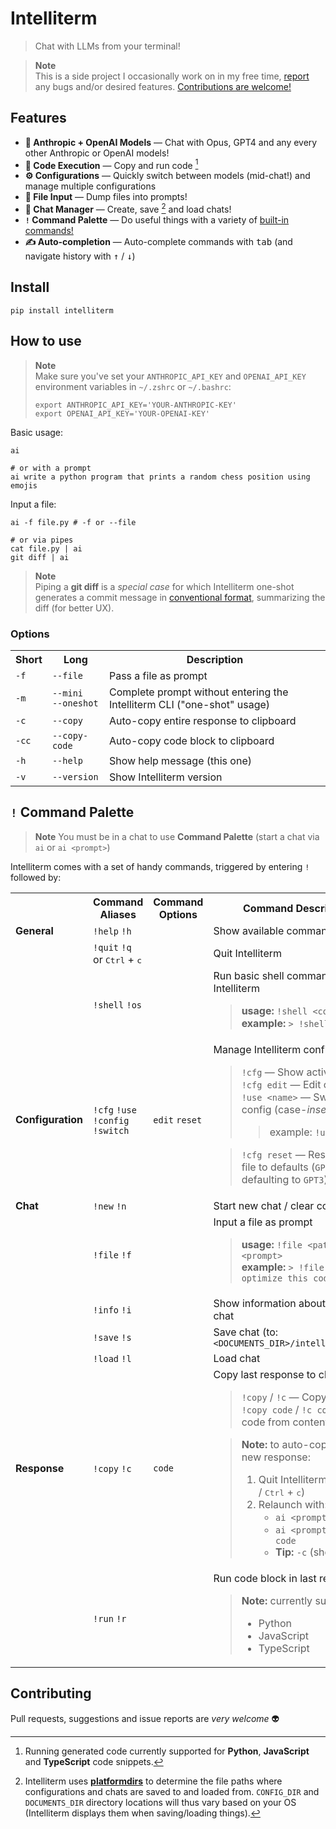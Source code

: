 # Intelliterm

> Chat with LLMs from your terminal!

> **Note**<br/>
> This is a side project I occasionally work on in my free time, [report](https://github.com/ykrx/Intelliterm/issues) any bugs and/or desired features. [Contributions are welcome!](#contributing)

## Features

-   **🧠 Anthropic + OpenAI Models** — Chat with Opus, GPT4 and any every other Anthropic or OpenAI models!
-   **👾 Code Execution** — Copy and run code [^1]
-   **⚙️ Configurations** — Quickly switch between models (mid-chat!) and manage multiple configurations
-   **📂 File Input** — Dump files into prompts!
-   **💬 Chat Manager** — Create, save [^2] and load chats!
-   **`!` Command Palette** — Do useful things with a variety of [built-in commands!](#-command-palette)
-   **✍️ Auto-completion** — Auto-complete commands with <kbd>tab</kbd> (and navigate history with <kbd>↑</kbd> / <kbd>↓</kbd>)

## Install

```shell
pip install intelliterm
```

## How to use

> **Note**<br/>
> Make sure you've set your `ANTHROPIC_API_KEY` and `OPENAI_API_KEY` environment variables in `~/.zshrc` or `~/.bashrc`:
>
> ```shell
> export ANTHROPIC_API_KEY='YOUR-ANTHROPIC-KEY'
> export OPENAI_API_KEY='YOUR-OPENAI-KEY'
> ```

Basic usage:

```shell
ai

# or with a prompt
ai write a python program that prints a random chess position using emojis
```

Input a file:

```shell
ai -f file.py # -f or --file

# or via pipes
cat file.py | ai
git diff | ai
```

> **Note**<br/>
> Piping a **git diff** is a _special case_ for which Intelliterm one-shot generates a commit message in [conventional format](https://www.conventionalcommits.org/en/v1.0.0/), summarizing the diff (for better UX).

### Options

<table>
  <tr>
    <th>Short</th>
    <th>Long</th>
    <th>Description</th>
  </tr>
  <tr>
    <td><code>-f</code></td>
    <td><code>--file</code></td>
    <td>Pass a file as prompt</td>
  </tr>
  <tr>
    <td><code>-m</code></td>
    <td><code>--mini</code><br/><code>--oneshot</code></td>
    <td>Complete prompt without entering the Intelliterm CLI ("one-shot" usage)</td>
  </tr>
  <tr>
    <td><code>-c</code></td>
    <td><code>--copy</code></td>
    <td>Auto-copy entire response to clipboard</td>
  </tr>
  <tr>
    <td><code>-cc</code></td>
    <td><code>--copy-code</code></td>
    <td>Auto-copy code block to clipboard</td>
  </tr>
  <tr>
    <td><code>-h</code></td>
    <td><code>--help</code></td>
    <td>Show help message (this one)</td>
  </tr>
  <tr>
    <td><code>-v</code></td>
    <td><code>--version</code></td>
    <td>Show Intelliterm version</td>
  </tr>
</table>

## `!` Command Palette

> **Note**
> You must be in a chat to use **Command Palette** (start a chat via `ai` or `ai <prompt>`)

Intelliterm comes with a set of handy commands, triggered by entering `!` followed by:

<table>
  <tr>
    <th></th>
    <th>Command Aliases</th>
    <th>Command Options</th>
    <th>Command Description</th>
  </tr>
  <tr>
    <td>
      <strong>General</strong>
    </td>
    <td>
      <code>!help</code> <code>!h</code>
    </td>
    <td></td>
    <td>
      Show available commands
    </td>
  </tr>
  <tr>
    <td></td>
    <td>
      <code>!quit</code> <code>!q</code> <br/>
      or <kbd>Ctrl</kbd> + <kbd>c</kbd>
    </td>
    <td></td>
    <td>
      Quit Intelliterm
    </td>
  </tr>
  <tr>
    <td></td>
    <td>
      <code>!shell</code> <code>!os</code>
    </td>
    <td></td>
    <td>
      Run basic shell commands within Intelliterm<br/>
      <blockquote>
        <strong>usage:</strong> <code>!shell &lt;command&gt;</code>
        <br/><strong>example:</strong> <code>> !shell ls</code>
      </blockquote>
    </td>
  </tr>
  <tr>
    <td>
      <strong>Configuration</strong>
    </td>
    <td>
      <code>!cfg</code> <code>!use</code> <code>!config</code> <code>!switch</code>
    </td>
    <td>
      <code>edit</code> <code>reset</code>
    </td>
    <td>
      Manage Intelliterm configurations<br/>
      <blockquote>
        <code>!cfg</code> — Show active config<br/>
        <code>!cfg edit</code> — Edit configs file<br/>
        <code>!use &lt;name&gt;</code> — Switch to a config (case-<i>insensitive</i>)<br/>
        <blockquote>
          example: <code>!use gpt4</code>
        </blockquote>
      </blockquote>
      <blockquote>
        <code>!cfg reset</code> — Reset configs file to defaults (<code>GPT3</code> and <code>GPT4</code>, defaulting to <code>GPT3</code>)
      </blockquote>
    </td>
  </tr>
  <tr>
    <td>
      <strong>Chat</strong>
    </td>
    <td>
      <code>!new</code> <code>!n</code>
    </td>
    <td></td>
    <td>
      Start new chat / clear context
    </td>
  </tr>
  <tr>
    <td></td>
    <td>
      <code>!file</code> <code>!f</code>
    </td>
    <td></td>
    <td>
      Input a file as prompt<br/>
      <blockquote>
        <strong>usage:</strong> <code>!file &lt;path&gt; &lt;prompt&gt;</code>
        <br/><strong>example:</strong> <code>> !file file.py optimize this code</code>
      </blockquote>
    </td>
  </tr>
  <tr>
    <td></td>
    <td>
      <code>!info</code> <code>!i</code>
    </td>
    <td></td>
    <td>
      Show information about current chat
    </td>
  </tr>
  <tr>
    <td></td>
    <td>
      <code>!save</code> <code>!s</code>
    </td>
    <td></td>
    <td>
      Save chat (to: <code>&lt;DOCUMENTS_DIR&gt;/intelliterm/chats</code>
      </blockquote>
    </td>
  </tr>
  <tr>
    <td></td>
    <td>
      <code>!load</code> <code>!l</code>
    </td>
    <td></td>
    <td>Load chat</td>
  </tr>
  <tr>
    <td>
      <strong>Response</strong>
    </td>
    <td>
      <code>!copy</code> <code>!c</code>
    </td>
    <td>
      <code>code</code>
    </td>
    <td>
      Copy last response to clipboard<br/>
        <blockquote>
          <code>!copy</code> / <code>!c</code> — Copy all content<br/>
          <code>!copy code</code> / <code>!c code</code> — Copy code from content
        </blockquote>
        <blockquote>
          <strong>Note:</strong> to auto-copy every new response:<br/>
            <ol>
              <li>
                Quit Intelliterm (<code>!quit</code> / <code>!q</code> / <kbd>Ctrl</kbd> + <kbd>c</kbd>)
              </li>
              <li>
                Relaunch with:
                <ul>
                  <li>
                    <code>ai &lt;prompt&gt; --copy</code> or 
                  </li>
                   <li>
                    <code>ai &lt;prompt&gt; --copy code</code> 
                  </li>
                  <li>
                    <strong>Tip:</strong> <code>-c</code> (short alias)
              </li>
            </ul>
          </li>
        </ol>
      </blockquote>
    </td>
  </tr>
  <tr>
    <td></td>
    <td>
      <code>!run</code> <code>!r</code>
    </td>
    <td></td>
    <td>
      Run code block in last response<br/>
      <blockquote>
        <strong>Note:</strong> currently supports:<br/>
        <ul>
          <li>Python</li>
          <li>JavaScript</li>
          <li>TypeScript</li>
        </ul>
      </blockquote>
    </td>
  </tr>
</table>

## Contributing

Pull requests, suggestions and issue reports are _very welcome_ 👽

[^1]: Running generated code currently supported for **Python**, **JavaScript** and **TypeScript** code snippets.
[^2]: Intelliterm uses <a href="https://pypi.org/project/platformdirs">**platformdirs**</a> to determine the file paths where configurations and chats are saved to and loaded from. <code>CONFIG_DIR</code> and <code>DOCUMENTS_DIR</code> directory locations will thus vary based on your OS (Intelliterm displays them when saving/loading things).
